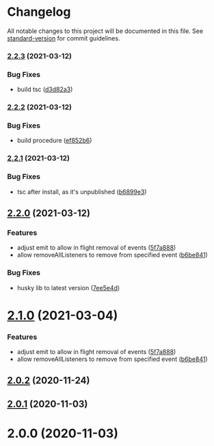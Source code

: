# Changelog

All notable changes to this project will be documented in this file. See [standard-version](https://github.com/conventional-changelog/standard-version) for commit guidelines.

### [2.2.3](https://gitlab.rankingcoach.com/d.stefancu/await-event-emitter/compare/v2.2.2...v2.2.3) (2021-03-12)


### Bug Fixes

* build tsc ([d3d82a3](https://gitlab.rankingcoach.com/d.stefancu/await-event-emitter/commit/d3d82a39f875057ca6bd1373ac1ebd282050f396))

### [2.2.2](https://gitlab.rankingcoach.com/d.stefancu/await-event-emitter/compare/v2.2.1...v2.2.2) (2021-03-12)


### Bug Fixes

* build procedure ([ef852b6](https://gitlab.rankingcoach.com/d.stefancu/await-event-emitter/commit/ef852b6aaf16462f024b5e48c86573b4289f2547))

### [2.2.1](https://gitlab.rankingcoach.com/d.stefancu/await-event-emitter/compare/v2.2.0...v2.2.1) (2021-03-12)


### Bug Fixes

* tsc after install, as it's unpublished ([b6899e3](https://gitlab.rankingcoach.com/d.stefancu/await-event-emitter/commit/b6899e34f59d0acda3e529f60fab46dccd2d7f27))

## [2.2.0](https://gitlab.rankingcoach.com/d.stefancu/await-event-emitter/compare/v2.0.2...v2.2.0) (2021-03-12)


### Features

* adjust emit to allow in flight removal of events ([5f7a888](https://gitlab.rankingcoach.com/d.stefancu/await-event-emitter/commit/5f7a888c4a0ad199ca5654509886716ff224dd4a))
* allow removeAllListeners to remove from specified event ([b6be841](https://gitlab.rankingcoach.com/d.stefancu/await-event-emitter/commit/b6be84194eb11917c2cbb12c083d639a3b584a9e))


### Bug Fixes

* husky lib to latest version ([7ee5e4d](https://gitlab.rankingcoach.com/d.stefancu/await-event-emitter/commit/7ee5e4d0f36f1019b016ee5f98741f82bd3f3d9e))

# [2.1.0](https://github.com/imcuttle/node-await-event-emitter/compare/v2.0.2...v2.1.0) (2021-03-04)

### Features

- adjust emit to allow in flight removal of events ([5f7a888](https://github.com/imcuttle/node-await-event-emitter/commit/5f7a888c4a0ad199ca5654509886716ff224dd4a))
- allow removeAllListeners to remove from specified event ([b6be841](https://github.com/imcuttle/node-await-event-emitter/commit/b6be84194eb11917c2cbb12c083d639a3b584a9e))

## [2.0.2](https://github.com/imcuttle/node-await-event-emitter/compare/v2.0.1...v2.0.2) (2020-11-24)

## [2.0.1](https://github.com/imcuttle/node-await-event-emitter/compare/v2.0.0...v2.0.1) (2020-11-03)

# 2.0.0 (2020-11-03)
